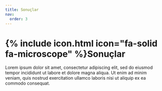```yaml
---
title: Sonuçlar
nav:
  order: 3
---
```


# {% include icon.html icon="fa-solid fa-microscope" %}Sonuçlar

Lorem ipsum dolor sit amet, consectetur adipiscing elit, sed do eiusmod tempor incididunt ut labore et dolore magna aliqua.
Ut enim ad minim veniam, quis nostrud exercitation ullamco laboris nisi ut aliquip ex ea commodo consequat.
